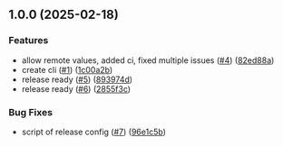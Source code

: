 ## 1.0.0 (2025-02-18)

### Features

* allow remote values, added ci, fixed multiple issues ([#4](https://github.com/onecx/onecx-local-env-cli/issues/4)) ([82ed88a](https://github.com/onecx/onecx-local-env-cli/commit/82ed88a0a04a1a7f5c03deda657b61b760a00f6a))
* create cli ([#1](https://github.com/onecx/onecx-local-env-cli/issues/1)) ([1c00a2b](https://github.com/onecx/onecx-local-env-cli/commit/1c00a2bdace02611e44018f182983dce29239e86))
* release ready ([#5](https://github.com/onecx/onecx-local-env-cli/issues/5)) ([893974d](https://github.com/onecx/onecx-local-env-cli/commit/893974d9e76c707e62f8a730d81d0bbadda3be69))
* release ready ([#6](https://github.com/onecx/onecx-local-env-cli/issues/6)) ([2855f3c](https://github.com/onecx/onecx-local-env-cli/commit/2855f3c51d1bb7c2a47037ba2c1a8420a5d8a397))

### Bug Fixes

* script of release config ([#7](https://github.com/onecx/onecx-local-env-cli/issues/7)) ([96e1c5b](https://github.com/onecx/onecx-local-env-cli/commit/96e1c5b6adad784fce63d551019407144f63318d))
